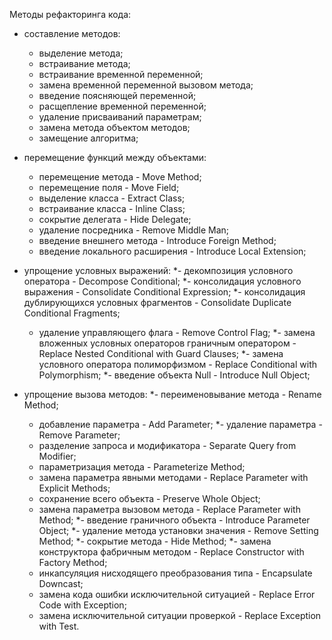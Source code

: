 Методы рефакторинга кода:
* составление методов:
  * выделение метода;
  * встраивание метода;
  * встраивание временной переменной;
  * замена временной переменной вызовом метода;
  * введение поясняющей переменной;
  * расщепление временной переменной;
  * удаление присваиваний параметрам;
  * замена метода объектом методов;
  * замещение алгоритма;
  
* перемещение функций между объектами:
  * перемещение метода - Move Method;
  * перемещение поля - Move Field;
  * выделение класса - Extract Class;
  * встраивание класса - Inline Class;
  * сокрытие делегата - Hide Delegate;
  * удаление посредника - Remove Middle Man;
  * введение внешнего метода - Introduce Foreign Method;
  * введение локального расширения - Introduce Local Extension;
  
* упрощение условных выражений:
  *- декомпозиция условного оператора - Decompose Conditional;
  *- консолидация условного выражения - Consolidate Conditional Expression;
  *- консолидация дублирующихся условных фрагментов - Consolidate Duplicate Conditional Fragments;
  * удаление управляющего флага - Remove Control Flag;
  *- замена вложенных условных операторов граничным оператором - Replace Nested Conditional with Guard Clauses;
  *- замена условного оператора полиморфизмом - Replace Conditional with Polymorphism;
  *- введение объекта Null - Introduce Null Object;
  
* упрощение вызова методов:
  *- переименовывание метода - Rename Method;
  * добавление параметра - Add Parameter;
  *- удаление параметра - Remove Parameter;
  * разделение запроса и модификатора - Separate Query from Modifier;
  * параметризация метода - Parameterize Method;
  * замена параметра явными методами - Replace Parameter with Explicit Methods;
  * сохранение всего объекта - Preserve Whole Object;
  * замена параметра вызовом метода - Replace Parameter with Method;
  *- введение граничного объекта - Introduce Parameter Object;
  *- удаление метода установки значения - Remove Setting Method;
  *- сокрытие метода - Hide Method;
  *- замена конструктора фабричным методом - Replace Constructor with Factory Method;
  * инкапсуляция нисходящего преобразования типа - Encapsulate Downcast;
  * замена кода ошибки исключительной ситуацией - Replace Error Code with Exception;
  * замена исключительной ситуации проверкой - Replace Exception with Test.
